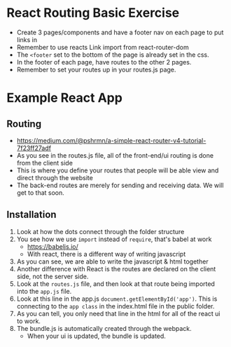 # React Routing Basic Exercise

* Create 3 pages/components and have a footer nav on each page to put links in
* Remember to use reacts Link import from react-router-dom
* The ```<footer``` set to the bottom of the page is already set in the css.
* In the footer of each page, have routes to the other 2 pages.
* Remember to set your routes up in your routes.js page.

# Example React App

<h2> Routing </h2>

* https://medium.com/@pshrmn/a-simple-react-router-v4-tutorial-7f23ff27adf
* As you see in the routes.js file, all of the front-end/ui routing is done from the client side
* This is where you define your routes that people will be able view and direct through the website
* The back-end routes are merely for sending and receiving data. We will get to that soon.

<h2> Installation </h2>

1. Look at how the dots connect through the folder structure
2. You see how we use ```import``` instead of ```require```, that's babel at work
	* https://babeljs.io/
	* With react, there is a different way of writing javascript
3. As you can see, we are able to write the javascript & html together
4. Another difference with React is the routes are declared on the client side, not the server side.
5. Look at the ```routes.js``` file, and then look at that route being imported into the ```app.js``` file. 
6. Look at this line in the app.js ```document.getElementById('app')```. This is connecting to the ```app class``` in the index.html file in the public folder.
7. As you can tell, you only need that line in the html for all of the react ui to work.
8. The bundle.js is automatically created through the webpack.
	* When your ui is updated, the bundle is updated.
